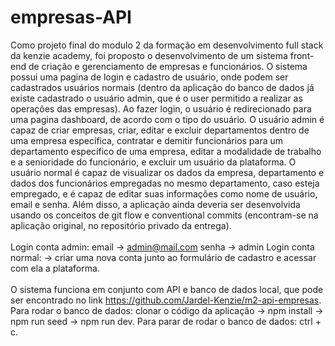# empresas-API

Como projeto final do modulo 2 da formação em desenvolvimento full stack da kenzie academy, foi proposto o desenvolvimento de um sistema front-end de criação e gerenciamento de empresas e funcionários. O sistema possui uma pagina de login e cadastro de usuário, onde podem ser cadastrados usuários normais (dentro da aplicação do banco de dados já existe cadastrado o usuário admin, que é o user permitido a realizar as operações das empresas). Ao fazer login, o usuário é redirecionado para uma pagina dashboard, de acordo com o tipo do usuário. O usuário admin é capaz de criar empresas, criar, editar e excluir departamentos dentro de uma empresa específica, contratar e demitir funcionários para um departamento específico de uma empresa, editar a modalidade de trabalho e a senioridade do funcionário, e excluir um usuário da plataforma. O usuário normal é capaz de visualizar os dados da empresa, departamento e dados dos funcionários empregadas no mesmo departamento, caso esteja empregado, e é capaz de editar suas informações como nome de usuário, email e senha.
Além disso, a aplicação ainda deveria ser desenvolvida usando os conceitos de git flow e conventional commits (encontram-se na aplicação original, no repositório privado da entrega). 
<br>
<br>
Login conta admin: email -> admin@mail.com senha -> admin
Login conta normal: -> criar uma nova conta junto ao formulário de cadastro e acessar com ela a plataforma.
<br>
<br>
O sistema funciona em conjunto com API e banco de dados local, que pode ser encontrado no link https://github.com/Jardel-Kenzie/m2-api-empresas. Para rodar o banco de dados: clonar o código da aplicação -> npm install -> npm run seed -> npm run dev. Para parar de rodar o banco de dados: ctrl + c.
